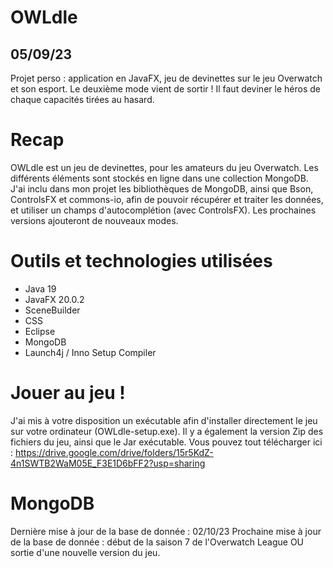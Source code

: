 # OWLdle
## 05/09/23
Projet perso : application en JavaFX, jeu de devinettes sur le jeu Overwatch et son esport.
Le deuxième mode vient de sortir ! Il faut deviner le héros de chaque capacités tirées au hasard.

# Recap
OWLdle est un jeu de devinettes, pour les amateurs du jeu Overwatch. Les différents éléments sont stockés en ligne dans une collection MongoDB.
J'ai inclu dans mon projet les bibliothèques de MongoDB, ainsi que Bson, ControlsFX et commons-io, afin de pouvoir récupérer et traiter les données, et utiliser un champs d'autocomplétion (avec ControlsFX).
Les prochaines versions ajouteront de nouveaux modes.

# Outils et technologies utilisées
- Java 19
- JavaFX 20.0.2
- SceneBuilder
- CSS
- Eclipse
- MongoDB
- Launch4j / Inno Setup Compiler

# Jouer au jeu !
J'ai mis à votre disposition un exécutable afin d'installer directement le jeu sur votre ordinateur (OWLdle-setup.exe).
Il y a également la version Zip des fichiers du jeu, ainsi que le Jar exécutable.
Vous pouvez tout télécharger ici : https://drive.google.com/drive/folders/15r5KdZ-4n1SWTB2WaM05E_F3E1D6bFF2?usp=sharing

# MongoDB
Dernière mise à jour de la base de donnée : 02/10/23
Prochaine mise à jour de la base de donnée : début de la saison 7 de l'Overwatch League OU sortie d'une nouvelle version du jeu.
